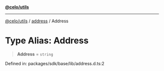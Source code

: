 [**@celo/utils**](../../README.md)

***

[@celo/utils](../../README.md) / [address](../README.md) / Address

# Type Alias: Address

> **Address** = `string`

Defined in: packages/sdk/base/lib/address.d.ts:2
